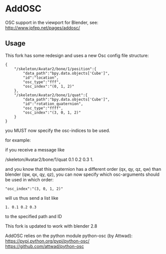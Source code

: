# AddOSC
OSC support in the viewport for Blender, see: http://www.jpfep.net/pages/addosc/

## Usage

This fork has some redesign and uses a new Osc config file structure:

    {
        "/skeleton/Avatar2/bone/1/position":{  
            "data_path":"bpy.data.objects['Cube']",
            "id":"location",
            "osc_type":"fff",
            "osc_index":"(0, 1, 2)"
        },
        "/skeleton/Avatar2/bone/1/quat":{
            "data_path":"bpy.data.objects['Cube']",
            "id":"rotation_quaternion",
            "osc_type":"ffff",
            "osc_index":"(3, 0, 1, 2)"
        }
    }

you MUST now specify the osc-indices to be used.

for example:

if you receive a message like

/skeleton/Avatar2/bone/1/quat 0.1 0.2 0.3 1.

and you know that this quaternion has a different order (qx, qy, qz, qw) than blender (qw, qx, qy, qz), you can now specify which osc-arguments should be used in which order:

    "osc_index":"(3, 0, 1, 2)"

will us thus send a list like

    1. 0.1 0.2 0.3

to the specified path and ID

This fork is updated to work with blender 2.8

AddOSC relies on the python module python-osc (by Attwad): 
https://pypi.python.org/pypi/python-osc/
https://github.com/attwad/python-osc

 
